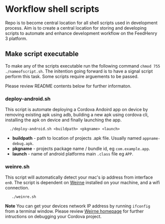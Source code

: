 
# Workflow shell scripts

Repo is to become central location for all shell scripts used in development
process. Aim is to create a central location for storing and developing scripts
to automate and enhance development workflow on the FeedHenry 3 platform.

## Make script executable

To make any of the scripts executable run the following command `chmod 755 ./nameofscript.sh`.
The initention going forward is to have a signal script perform this task. Some scripts require
arguements to be passed. 

Please review README contents below for further informaton.

### deploy-android.sh

This script is automate deploying a Cordova Andoird app on device by removing existing apk using adb, building a 
new apk using cordova cli, installing the apk on device and finally launching the app.

  ```shell
    ./deploy-android.sh <buildpath> <pkgname> <launch>
  ```

- **buildpath** - path to location of projects .apk file. Usually named `appname-debug.apk`.
- **pkgname** - projects package name / bundle id, eg `com.example.app`.
- **launch** - name of android platforms main `.class` file eg `APP`.  

### weinre.sh

This script will automatically detect your mac's ip address from interface `en0`. The script
is dependent on [Weirne](http://people.apache.org/~pmuellr/weinre/docs/latest/Home.html) installed
on your machine, and a wifi connection. 

  ```shell
     ./weinre.sh
  ```

**Note** You can get your devices network IP address by running `ifconfig` from a terminal window. Please review 
[Weirne homepage](http://people.apache.org/~pmuellr/weinre/docs/latest/Home.html) for further intructions on debugging your Cordova project.   

    
